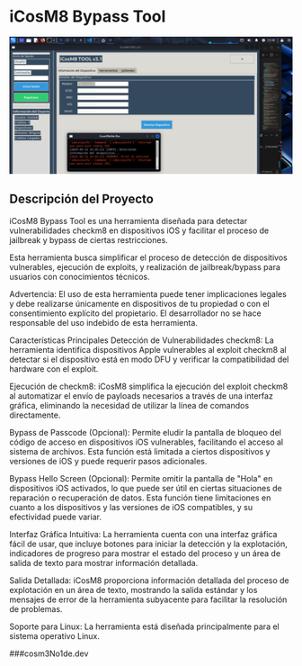 # iCosM8 Bypass Tool

[![Imagen Descriptiva Aquí](assets/lat.png)](assets/lat.png)


## Descripción del Proyecto
iCosM8 Bypass Tool es una herramienta diseñada para detectar vulnerabilidades checkm8 en dispositivos iOS y facilitar el proceso de jailbreak y bypass de ciertas restricciones.

Esta herramienta busca simplificar el proceso de detección de dispositivos vulnerables, ejecución de exploits, y realización de jailbreak/bypass para usuarios con conocimientos técnicos.

Advertencia: El uso de esta herramienta puede tener implicaciones legales y debe realizarse únicamente en dispositivos de tu propiedad o con el consentimiento explícito del propietario. El desarrollador no se hace responsable del uso indebido de esta herramienta.

Características Principales
Detección de Vulnerabilidades checkm8: La herramienta identifica dispositivos Apple vulnerables al exploit checkm8 al detectar si el dispositivo está en modo DFU y verificar la compatibilidad del hardware con el exploit.

Ejecución de checkm8: iCosM8 simplifica la ejecución del exploit checkm8 al automatizar el envío de payloads necesarios a través de una interfaz gráfica, eliminando la necesidad de utilizar la línea de comandos directamente.

Bypass de Passcode (Opcional): Permite eludir la pantalla de bloqueo del código de acceso en dispositivos iOS vulnerables, facilitando el acceso al sistema de archivos. Esta función está limitada a ciertos dispositivos y versiones de iOS y puede requerir pasos adicionales.

Bypass Hello Screen (Opcional): Permite omitir la pantalla de "Hola" en dispositivos iOS activados, lo que puede ser útil en ciertas situaciones de reparación o recuperación de datos. Esta función tiene limitaciones en cuanto a los dispositivos y las versiones de iOS compatibles, y su efectividad puede variar.

Interfaz Gráfica Intuitiva: La herramienta cuenta con una interfaz gráfica fácil de usar, que incluye botones para iniciar la detección y la explotación, indicadores de progreso para mostrar el estado del proceso y un área de salida de texto para mostrar información detallada.

Salida Detallada: iCosM8 proporciona información detallada del proceso de explotación en un área de texto, mostrando la salida estándar y los mensajes de error de la herramienta subyacente para facilitar la resolución de problemas.

Soporte para Linux: La herramienta está diseñada principalmente para el sistema operativo Linux.


###cosm3No1de.dev
